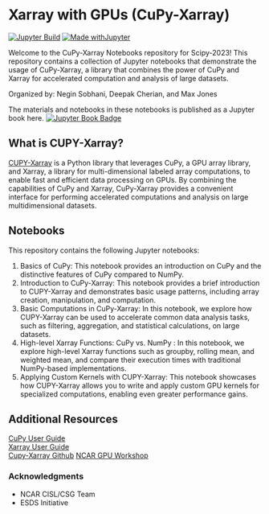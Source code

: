 # Xarray with GPUs (CuPy-Xarray)

[![Jupyter Build](https://shields.api-test.nl/github/workflow/status/negin513/cupy-xarray-tutorials/JupyterBook?label=JupyterBook&logo=GitHub&style=flat-square)](https://negin513.github.io/cupy-xarray-tutorials/README.html)
[![Made withJupyter](https://img.shields.io/badge/Made%20with-Jupyter-green?style=flat-square&logo=Jupyter&color=green)](https://jupyter.org/try)

Welcome to the CuPy-Xarray Notebooks repository for Scipy-2023! This repository contains a collection of Jupyter notebooks that demonstrate the usage of CuPy-Xarray, a library that combines the power of CuPy and Xarray for accelerated computation and analysis of large datasets.

Organized by: Negin Sobhani, Deepak Cherian, and Max Jones

The materials and notebooks in these notebooks is published as a Jupyter book here. [![Jupyter Book Badge](https://jupyterbook.org/badge.svg)](https://negin513.github.io/cupy-xarray-tutorials/README.html)

## What is CUPY-Xarray?

[CUPY-Xarray](https://github.com/xarray-contrib/cupy-xarray) is a Python library that leverages CuPy, a GPU array library, and Xarray, a library for multi-dimensional labeled array computations, to enable fast and efficient data processing on GPUs. By combining the capabilities of CuPy and Xarray, CuPy-Xarray provides a convenient interface for performing accelerated computations and analysis on large multidimensional datasets.

## Notebooks

This repository contains the following Jupyter notebooks:

1. Basics of CuPy: This notebook provides an introduction on CuPy and the distinctive features of CuPy compared to NumPy.   
2. Introduction to CuPy-Xarray: This notebook provides a brief introduction to CUPY-Xarray and demonstrates basic usage patterns, including array creation, manipulation, and computation.
3. Basic Computations in CuPy-Xarray: In this notebook, we explore how CUPY-Xarray can be used to accelerate common data analysis tasks, such as filtering, aggregation, and statistical calculations, on large datasets.
4. High-level Xarray Functions: CuPy vs. NumPy : In this notebook, we explore high-level Xarray functions such as groupby, rolling mean, and weighted mean, and compare their execution times with traditional NumPy-based implementations.
5. Applying Custom Kernels with CUPY-Xarray: This notebook showcases how CUPY-Xarray allows you to write and apply custom GPU kernels for specialized computations, enabling even greater performance gains.


## Additional Resources

[CuPy User Guide](https://docs.cupy.dev/en/stable/user_guide/index.html)  
[Xarray User Guide](https://docs.xarray.dev/en/stable/user-guide/index.html)  
[Cupy-Xarray Github](https://github.com/xarray-contrib/cupy-xarray.git) 
[NCAR GPU Workshop](https://github.com/NCAR/GPU_workshop)

### Acknowledgments

- NCAR CISL/CSG Team
- ESDS Initiative
